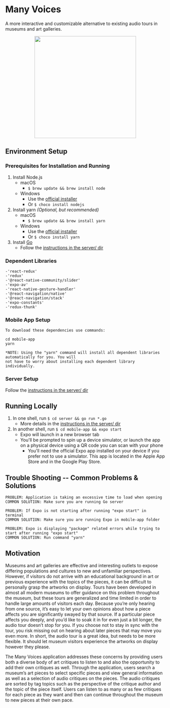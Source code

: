 # Many Voices

A more interactive and customizable alternative to existing audio tours in museums and art galleries.

<p align="center">
	<img src="https://github.com/nchaloult/many-voices-museum-app/blob/master/gifs/demo-on-readme.gif?raw=true" width="320">
</p>

## Environment Setup

### Prerequisites for Installation and Running

1. Install Node.js
   - macOS
     - `$ brew update && brew install node`
   - Windows
     - Use the [official installer](https://nodejs.org/en/download/)
     - Or `$ choco install nodejs`
1. Install yarn _(Optional, but recommended)_
   - macOS
     - `$ brew update && brew install yarn`
   - Windows
     - Use the [official installer](https://classic.yarnpkg.com/en/docs/install/#windows-stable)
     - Or `$ choco install yarn`
1. Install [Go](https://golang.org)
   - Follow the [instructions in the server/ dir](server/README.md)

### Dependent Libraries
	-'react-redux'
	-'redux'
	-'@react-native-community/slider'
	-'expo-av'
	-'react-native-gesture-handler'
	-'@react-navigation/native'
	-'@react-navigation/stack'
	-'expo-constants'
	-'redux-thunk'


### Mobile App Setup
	To download these dependencies use commands:

	cd mobile-app
	yarn 
	
	*NOTE: Using the "yarn" command will install all dependent libraries automatically for you. You will 
	not have to worry about installing each dependent library individually.


### Server Setup

Follow the [instructions in the server/ dir](server/README.md)


## Running Locally

1. In one shell, run `$ cd server && go run *.go`
   - More details in the [instructions in the server/ dir](server/README.md)
1. In another shell, run `$ cd mobile-app && expo start`
   - Expo will launch in a new browser tab
   - You'll be prompted to spin up a device simulator, or launch the app on a physical device using a QR code
   	you can scan with your phone
     - You'll need the official Expo app installed on your device if you prefer not to use a simulator.
     This app is located in the Apple App Store and in the Google Play Store.
     


## Trouble Shooting -- Common Problems & Solutions

	PROBLEM: Application is taking an excessive time to load when opening
	COMMON SOLUTION: Make sure you are running Go server

	PROBLEM: If Expo is not starting after running "expo start" in terminal
	COMMON SOLUTION: Make sure you are running Expo in mobile-app folder

	PROBLEM: Expo is displaying "package" related errors while trying to start after running "expo start" 
	COMMON SOLUTION: Run command "yarn"
	

## Motivation

Museums and art galleries are effective and interesting outlets to expose differing populations and cultures to new and unfamiliar perspectives. However, if visitors do not arrive with an educational background in art or previous experience with the topics of the pieces, it can be difficult to personally grasp the artworks on display. Tours have been developed in almost all modern museums to offer guidance on this problem throughout the museum, but these tours are generalized and time limited in order to handle large amounts of visitors each day. Because you’re only hearing from one source, it’s easy to let your own opinions about how a piece affects you are significantly swayed by that source. If a particular piece affects you deeply, and you’d like to soak it in for even just a bit longer, the audio tour doesn’t stop for you. If you choose not to stay in sync with the tour, you risk missing out on hearing about later pieces that may move you even more. In short, the audio tour is a great idea, but needs to be more flexible. It should let museum visitors experience the artworks on display however they please.

The Many Voices application addresses these concerns by providing users both a diverse body of art critiques to listen to and also the opportunity to add their own critiques as well. Through the application, users search a museum’s art pieces to select specific pieces and view general information as well as a selection of audio critiques on the pieces. The audio critiques are sorted by tag topics such as the perspective of the critique author and the topic of the piece itself. Users can listen to as many or as few critiques for each piece as they want and then can continue throughout the museum to new pieces at their own pace.
